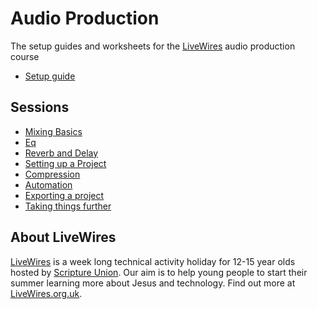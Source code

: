# Audio Production

The setup guides and worksheets for the [LiveWires](https://livewires.org.uk) audio production course

- [Setup guide](setup-guide.md)


## Sessions

- [Mixing Basics](worksheets/00-intro-to-mixing.md)
- [Eq](worksheets/01-eq.md)
- [Reverb and Delay](worksheets/02-reverb-delay.md)
- [Setting up a Project](worksheets/03-setting-up-project.md)
- [Compression](worksheets/04-compression.md)
- [Automation](worksheets/05-automation.md)
- [Exporting a project](worksheets/06-exporting.md)
- [Taking things further](worksheets/07-taking-things-further.md)


## About LiveWires

[LiveWires](https://livewires.org.uk) is a week long technical activity holiday for 12-15 year olds hosted by [Scripture Union](https://scriptureunion.org.uk). Our aim is to help young people to start their summer learning more about Jesus and technology. Find out more at [LiveWires.org.uk](https://livewires.org.uk).
